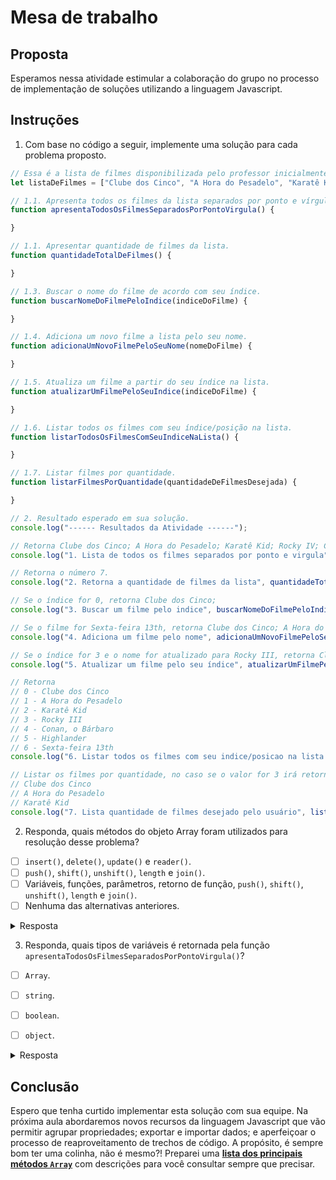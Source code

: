 # Mesa de trabalho

## Proposta 

Esperamos nessa atividade estimular a colaboração do grupo no processo de implementação de soluções utilizando a linguagem Javascript.

## Instruções

1. Com base no código a seguir, implemente uma solução para cada problema proposto.


```js
// Essa é a lista de filmes disponibilizada pelo professor inicialmente.
let listaDeFilmes = ["Clube dos Cinco", "A Hora do Pesadelo", "Karatê Kid", "Rocky IV", "Conan, o Bárbaro", "Highlander"];

// 1.1. Apresenta todos os filmes da lista separados por ponto e vírgula.
function apresentaTodosOsFilmesSeparadosPorPontoVirgula() {

}

// 1.1. Apresentar quantidade de filmes da lista.
function quantidadeTotalDeFilmes() {

}

// 1.3. Buscar o nome do filme de acordo com seu índice.
function buscarNomeDoFilmePeloIndice(indiceDoFilme) {

}

// 1.4. Adiciona um novo filme a lista pelo seu nome.
function adicionaUmNovoFilmePeloSeuNome(nomeDoFilme) {

}

// 1.5. Atualiza um filme a partir do seu índice na lista.
function atualizarUmFilmePeloSeuIndice(indiceDoFilme) {

}

// 1.6. Listar todos os filmes com seu índice/posição na lista.
function listarTodosOsFilmesComSeuIndiceNaLista() {

}

// 1.7. Listar filmes por quantidade.
function listarFilmesPorQuantidade(quantidadeDeFilmesDesejada) {

}

// 2. Resultado esperado em sua solução.
console.log("------ Resultados da Atividade ------");

// Retorna Clube dos Cinco; A Hora do Pesadelo; Karatê Kid; Rocky IV; Conan, o Bárbaro; Highlander
console.log("1. Lista de todos os filmes separados por ponto e virgula", apresentaTodosOsFilmesSeparadosPorPontoVirgula());

// Retorna o número 7.
console.log("2. Retorna a quantidade de filmes da lista", quantidadeTotalDeFilmes());

// Se o índice for 0, retorna Clube dos Cinco;
console.log("3. Buscar um filme pelo indice", buscarNomeDoFilmePeloIndice(0)); 

// Se o filme for Sexta-feira 13th, retorna Clube dos Cinco; A Hora do Pesadelo; Karatê Kid; Rocky IV; Conan, o Bárbaro; Highlander, Sexta-feira 13th
console.log("4. Adiciona um filme pelo nome", adicionaUmNovoFilmePeloSeuNome("Sexta-feira 13th"));

// Se o índice for 3 e o nome for atualizado para Rocky III, retorna Clube dos Cinco; A Hora do Pesadelo; Karatê Kid; Rocky III; Conan, o Bárbaro; Highlander, Sexta-feira 13th
console.log("5. Atualizar um filme pelo seu índice", atualizarUmFilmePeloSeuIndice(3));

// Retorna 
// 0 - Clube dos Cinco 
// 1 - A Hora do Pesadelo 
// 2 - Karatê Kid
// 3 - Rocky III
// 4 - Conan, o Bárbaro
// 5 - Highlander
// 6 - Sexta-feira 13th
console.log("6. Listar todos os filmes com seu indice/posicao na lista.", listarTodosOsFilmesComSeuIndiceNaLista());

// Listar os filmes por quantidade, no caso se o valor for 3 irá retornar 
// Clube dos Cinco 
// A Hora do Pesadelo 
// Karatê Kid
console.log("7. Lista quantidade de filmes desejado pelo usuário", listarFilmesPorQuantidade(3))
```

2. Responda, quais métodos do objeto Array foram utilizados para resolução desse problema?

- [ ] `insert()`, `delete()`, `update()` e `reader()`.
- [ ] `push()`, `shift()`, `unshift()`, `length` e `join()`.
- [ ] Variáveis, funções, parâmetros, retorno de função, `push()`, `shift()`, `unshift()`, `length` e `join()`.
- [ ] Nenhuma das alternativas anteriores.

<details><summary>Resposta</summary>
<p>

- [x] Variáveis, funções, parâmetros, retorno de função, `push()`, `shift()`, `unshift()`, `length` e `join()`.

</p>
</details>

3. Responda, quais tipos de variáveis é retornada pela função `apresentaTodosOsFilmesSeparadosPorPontoVirgula()`?

- [ ] `Array`.
- [ ] `string`.
- [ ] `boolean`.
- [ ] `object`.


<details><summary>Resposta</summary>
<p>

- [x] `Array`.
- [x] `string`.

</p>
</details>

## Conclusão

Espero que tenha curtido implementar esta solução com sua equipe. Na próxima aula abordaremos novos recursos da linguagem Javascript que vão permitir agrupar propriedades; exportar e importar dados; e aperfeiçoar o processo de reaproveitamento de trechos de código. A propósito, é sempre bom ter uma colinha, não é mesmo?! Preparei uma **[lista dos principais métodos `Array`](../dicas/)** com descrições para você consultar sempre que precisar.
